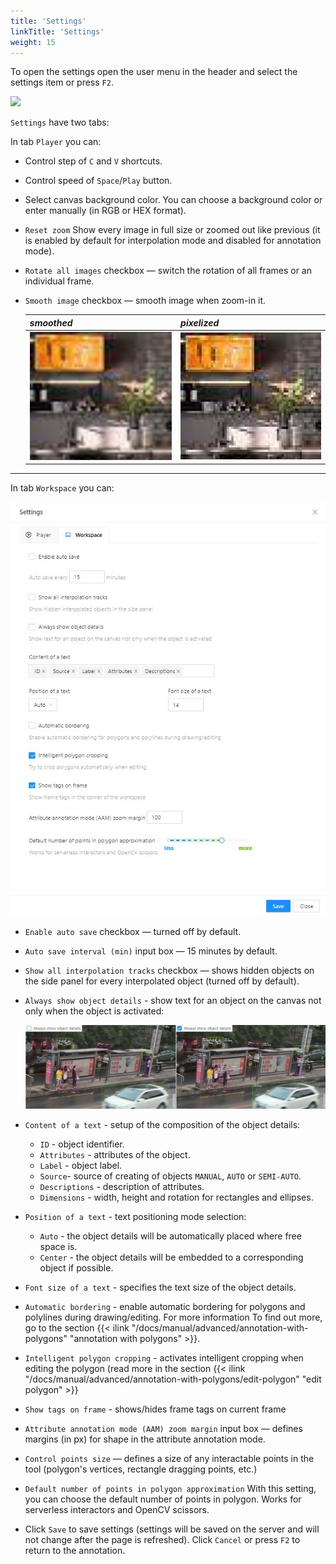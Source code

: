 ```yaml
---
title: 'Settings'
linkTitle: 'Settings'
weight: 15
---
```

To open the settings open the user menu in the header and select the settings item or press `F2`.

![](/images/image067.jpg)

`Settings` have two tabs:

In tab `Player` you can:

- Control step of `C` and `V` shortcuts.
- Control speed of `Space`/`Play` button.
- Select canvas background color. You can choose a background color or enter manually (in RGB or HEX format).
- `Reset zoom` Show every image in full size or zoomed out like previous
  (it is enabled by default for interpolation mode and disabled for annotation mode).
- `Rotate all images` checkbox — switch the rotation of all frames or an individual frame.
- `Smooth image` checkbox — smooth image when zoom-in it.

  |        _smoothed_         |        _pixelized_         |
  |---------------------------|----------------------------|
  | ![](/images/smoothed.jpg) | ![](/images/pixelized.jpg) |

---

In tab `Workspace` you can:

![](/images/image155.jpg)

- `Enable auto save` checkbox — turned off by default.
- `Auto save interval (min)` input box — 15 minutes by default.
- `Show all interpolation tracks` checkbox — shows hidden objects on the
  side panel for every interpolated object (turned off by default).
- `Always show object details` - show text for an object on the canvas not only when the object is activated:

  ![](/images/image152_detrac.jpg)

- `Content of a text` - setup of the composition of the object details:
  - `ID` - object identifier.
  - `Attributes` - attributes of the object.
  - `Label` - object label.
  - `Source`- source of creating of objects `MANUAL`, `AUTO` or `SEMI-AUTO`.
  - `Descriptions` - description of attributes.
  - `Dimensions` - width, height and rotation for rectangles and ellipses.


- `Position of a text` - text positioning mode selection:
  - `Auto` - the object details will be automatically placed where free space is.
  - `Center` - the object details will be embedded to a corresponding object if possible.

- `Font size of a text` - specifies the text size of the object details.

- `Automatic bordering` - enable automatic bordering for polygons and polylines during drawing/editing.
  For more information To find out more, go to the section
  {{< ilink "/docs/manual/advanced/annotation-with-polygons" "annotation with polygons" >}}.

- `Intelligent polygon cropping` - activates intelligent cropping when editing the polygon (read more in the section
  {{< ilink "/docs/manual/advanced/annotation-with-polygons/edit-polygon" "edit polygon" >}}

- `Show tags on frame` - shows/hides frame tags on current frame

- `Attribute annotation mode (AAM) zoom margin` input box — defines margins (in px)
  for shape in the attribute annotation mode.

- `Control points size` — defines a size of any interactable points in the tool
(polygon's vertices, rectangle dragging points, etc.)

- `Default number of points in polygon approximation`
  With this setting, you can choose the default number of points in polygon.
  Works for serverless interactors and OpenCV scissors.

- Click `Save` to save settings (settings will be saved on the server and will not change after the page is refreshed).
  Click `Cancel` or press `F2` to return to the annotation.


